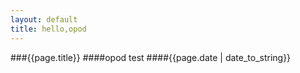 ```yaml
---
layout: default
title: hello,opod
---
```

###{{page.title}}
####opod test
####{{page.date | date_to_string}}
